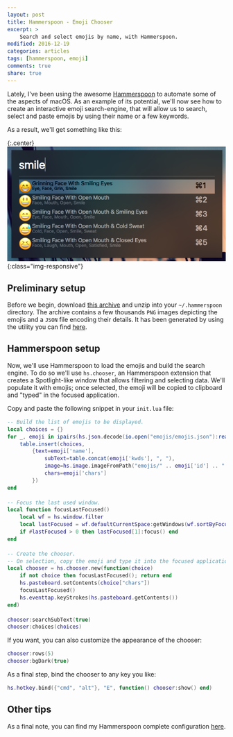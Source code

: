 ```yaml
---
layout: post
title: Hammerspoon - Emoji Chooser
excerpt: >
    Search and select emojis by name, with Hammerspoon.
modified: 2016-12-19
categories: articles
tags: [hammerspoon, emoji]
comments: true
share: true
---
```


Lately, I've been using the awesome [Hammerspoon](https://github.com/Hammerspoon/hammerspoon) to automate some of the aspects of macOS.
As an example of its potential, we'll now see how to create an interactive emoji search-engine, that will allow us to search, select and paste emojis by using their name or a few keywords.

As a result, we'll get something like this:

{:.center}
![emoji-chooser](/images/emoji-chooser.png){:class="img-responsive"}

## Preliminary setup

Before we begin, download [this archive](/uploads/emojis.zip) and unzip into your `~/.hammerspoon` directory.
The archive contains a few thousands `PNG` images depicting the emojis and a `JSON` file encoding their details.
It has been generated by using the utility you can find [here](https://gist.github.com/aldur/6b591c582db8a9134f31263f95cccfc2).

## Hammerspoon setup

Now, we'll use Hammerspoon to load the emojis and build the search engine.
To do so we'll use `hs.chooser`, an Hammerspoon extension that creates a Spotlight-like window that allows filtering and selecting data.
We'll populate it with emojis; once selected, the emoji will be copied to clipboard and "typed" in the focused application.

Copy and paste the following snippet in your `init.lua` file:

```lua
-- Build the list of emojis to be displayed.
local choices = {}
for _, emoji in ipairs(hs.json.decode(io.open("emojis/emojis.json"):read())) do
    table.insert(choices,
        {text=emoji['name'],
            subText=table.concat(emoji['kwds'], ", "),
            image=hs.image.imageFromPath("emojis/" .. emoji['id'] .. ".png"),
            chars=emoji['chars']
        })
end

-- Focus the last used window.
local function focusLastFocused()
    local wf = hs.window.filter
    local lastFocused = wf.defaultCurrentSpace:getWindows(wf.sortByFocusedLast)
    if #lastFocused > 0 then lastFocused[1]:focus() end
end

-- Create the chooser.
-- On selection, copy the emoji and type it into the focused application.
local chooser = hs.chooser.new(function(choice)
    if not choice then focusLastFocused(); return end
    hs.pasteboard.setContents(choice["chars"])
    focusLastFocused()
    hs.eventtap.keyStrokes(hs.pasteboard.getContents())
end)

chooser:searchSubText(true)
chooser:choices(choices)
```

If you want, you can also customize the appearance of the chooser:

```lua
chooser:rows(5)
chooser:bgDark(true)
```

As a final step, bind the chooser to any key you like:

```lua
hs.hotkey.bind({"cmd", "alt"}, "E", function() chooser:show() end)
```

## Other tips

As a final note, you can find my Hammerspoon complete configuration [here](https://github.com/aldur/dotfiles/tree/master/osx/hammerspoon).
